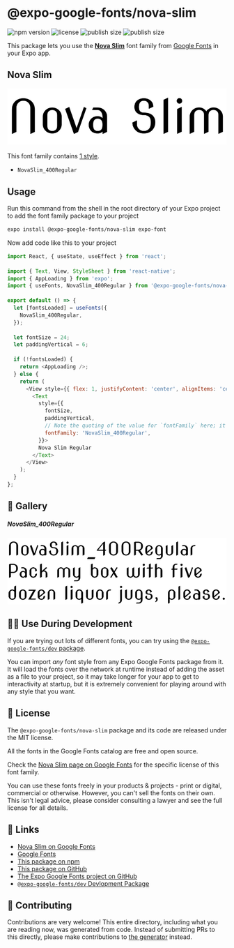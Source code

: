 # @expo-google-fonts/nova-slim

![npm version](https://flat.badgen.net/npm/v/@expo-google-fonts/nova-slim)
![license](https://flat.badgen.net/github/license/expo/google-fonts)
![publish size](https://flat.badgen.net/packagephobia/install/@expo-google-fonts/nova-slim)
![publish size](https://flat.badgen.net/packagephobia/publish/@expo-google-fonts/nova-slim)

This package lets you use the [**Nova Slim**](https://fonts.google.com/specimen/Nova+Slim) font family from [Google Fonts](https://fonts.google.com/) in your Expo app.

## Nova Slim

![Nova Slim](./font-family.png)

This font family contains [1 style](#-gallery).

- `NovaSlim_400Regular`

## Usage

Run this command from the shell in the root directory of your Expo project to add the font family package to your project
```sh
expo install @expo-google-fonts/nova-slim expo-font
```

Now add code like this to your project
```js
import React, { useState, useEffect } from 'react';

import { Text, View, StyleSheet } from 'react-native';
import { AppLoading } from 'expo';
import { useFonts, NovaSlim_400Regular } from '@expo-google-fonts/nova-slim';

export default () => {
  let [fontsLoaded] = useFonts({
    NovaSlim_400Regular,
  });

  let fontSize = 24;
  let paddingVertical = 6;

  if (!fontsLoaded) {
    return <AppLoading />;
  } else {
    return (
      <View style={{ flex: 1, justifyContent: 'center', alignItems: 'center' }}>
        <Text
          style={{
            fontSize,
            paddingVertical,
            // Note the quoting of the value for `fontFamily` here; it expects a string!
            fontFamily: 'NovaSlim_400Regular',
          }}>
          Nova Slim Regular
        </Text>
      </View>
    );
  }
};

```

## 🔡 Gallery

##### NovaSlim_400Regular
![NovaSlim_400Regular](./NovaSlim_400Regular.ttf.png)


## 👩‍💻 Use During Development

If you are trying out lots of different fonts, you can try using the [`@expo-google-fonts/dev` package](https://github.com/expo/google-fonts/tree/master/font-packages/dev#readme).

You can import *any* font style from any Expo Google Fonts package from it. It will load the fonts
over the network at runtime instead of adding the asset as a file to your project, so it may take longer
for your app to get to interactivity at startup, but it is extremely convenient
for playing around with any style that you want.

## 📖 License

The `@expo-google-fonts/nova-slim` package and its code are released under the MIT license.

All the fonts in the Google Fonts catalog are free and open source.

Check the [Nova Slim page on Google Fonts](https://fonts.google.com/specimen/Nova+Slim) for the specific license of this font family.

You can use these fonts freely in your products & projects - print or digital, commercial or otherwise. However, you can't sell the fonts on their own. This isn't legal advice, please consider consulting a lawyer and see the full license for all details.

## 🔗 Links

- [Nova Slim on Google Fonts](https://fonts.google.com/specimen/Nova+Slim)
- [Google Fonts](https://fonts.google.com/)
- [This package on npm](https://www.npmjs.com/package/@expo-google-fonts/nova-slim)
- [This package on GitHub](https://github.com/expo/google-fonts/tree/master/font-packages/nova-slim)
- [The Expo Google Fonts project on GitHub](https://github.com/expo/google-fonts)
- [`@expo-google-fonts/dev` Devlopment Package](https://github.com/expo/google-fonts/tree/master/font-packages/dev)

## 🤝 Contributing

Contributions are very welcome! This entire directory, including what you are reading now, was generated from code. Instead of submitting PRs to this directly, please make contributions to [the generator](https://github.com/expo/google-fonts/tree/master/packages/generator) instead.
